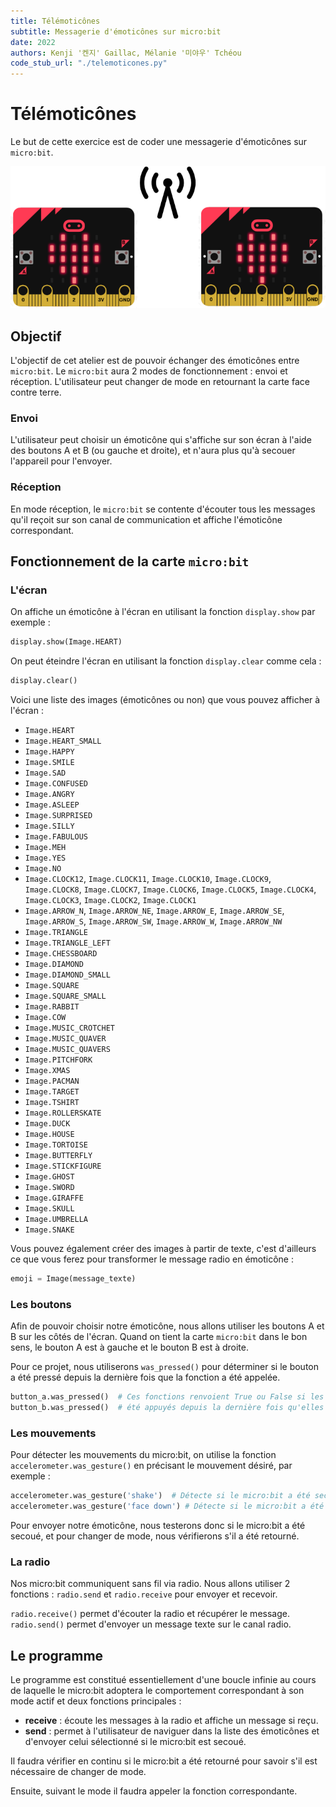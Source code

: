 ```yaml
---
title: Télémoticônes
subtitle: Messagerie d'émoticônes sur micro:bit
date: 2022
authors: Kenji '켄지' Gaillac, Mélanie '미야우' Tchéou
code_stub_url: "./telemoticones.py"
---
```


# Télémoticônes

Le but de cette exercice est de coder une messagerie d'émoticônes sur `micro:bit`.

![](./images/telemoticones.png)

## Objectif

L'objectif de cet atelier est de pouvoir échanger des émoticônes entre `micro:bit`. Le `micro:bit` aura 2 modes de fonctionnement : envoi et réception. L'utilisateur peut changer de mode en retournant la carte face contre terre.

### Envoi

L'utilisateur peut choisir un émoticône qui s'affiche sur son écran à l'aide des boutons A et B (ou gauche et droite), et n'aura plus qu'à secouer l'appareil pour l'envoyer.

### Réception

En mode réception, le `micro:bit` se contente d'écouter tous les messages qu'il reçoit sur son canal de communication et affiche l'émoticône correspondant.

## Fonctionnement de la carte `micro:bit`

### L'écran

On affiche un émoticône à l'écran en utilisant la fonction
`display.show` par exemple :
```py
display.show(Image.HEART)
```

On peut éteindre l'écran en utilisant la fonction
`display.clear` comme cela :
```py
display.clear()
```

Voici une liste des images (émoticônes ou non) que vous pouvez afficher à l'écran :

* `Image.HEART`
* `Image.HEART_SMALL`
* `Image.HAPPY`
* `Image.SMILE`
* `Image.SAD`
* `Image.CONFUSED`
* `Image.ANGRY`
* `Image.ASLEEP`
* `Image.SURPRISED`
* `Image.SILLY`
* `Image.FABULOUS`
* `Image.MEH`
* `Image.YES`
* `Image.NO`
* `Image.CLOCK12`, `Image.CLOCK11`, `Image.CLOCK10`, `Image.CLOCK9`,
    `Image.CLOCK8`, `Image.CLOCK7`, `Image.CLOCK6`, `Image.CLOCK5`,
    `Image.CLOCK4`, `Image.CLOCK3`, `Image.CLOCK2`, `Image.CLOCK1`
* `Image.ARROW_N`, `Image.ARROW_NE`, `Image.ARROW_E`,
    `Image.ARROW_SE`, `Image.ARROW_S`, `Image.ARROW_SW`,
    `Image.ARROW_W`, `Image.ARROW_NW`
* `Image.TRIANGLE`
* `Image.TRIANGLE_LEFT`
* `Image.CHESSBOARD`
* `Image.DIAMOND`
* `Image.DIAMOND_SMALL`
* `Image.SQUARE`
* `Image.SQUARE_SMALL`
* `Image.RABBIT`
* `Image.COW`
* `Image.MUSIC_CROTCHET`
* `Image.MUSIC_QUAVER`
* `Image.MUSIC_QUAVERS`
* `Image.PITCHFORK`
* `Image.XMAS`
* `Image.PACMAN`
* `Image.TARGET`
* `Image.TSHIRT`
* `Image.ROLLERSKATE`
* `Image.DUCK`
* `Image.HOUSE`
* `Image.TORTOISE`
* `Image.BUTTERFLY`
* `Image.STICKFIGURE`
* `Image.GHOST`
* `Image.SWORD`
* `Image.GIRAFFE`
* `Image.SKULL`
* `Image.UMBRELLA`
* `Image.SNAKE`

Vous pouvez également créer des images à partir de texte, c'est d'ailleurs ce que vous ferez pour transformer le message radio en émoticône :

```py
emoji = Image(message_texte)
```

### Les boutons

Afin de pouvoir choisir notre émoticône, nous allons utiliser les boutons A et B sur les côtés de l'écran. Quand on tient la carte `micro:bit` dans le bon sens, le bouton A est à gauche et le bouton B est à droite.

Pour ce projet, nous utiliserons `was_pressed()` pour déterminer si le bouton a été pressé depuis la dernière fois que la fonction a été appelée.

```py
button_a.was_pressed()  # Ces fonctions renvoient True ou False si les boutons ont
button_b.was_pressed()  # été appuyés depuis la dernière fois qu'elles ont été appelées
```

### Les mouvements

Pour détecter les mouvements du micro:bit, on utilise la fonction `accelerometer.was_gesture()` en précisant le mouvement désiré, par exemple :

```py
accelerometer.was_gesture('shake')  # Détecte si le micro:bit a été secoué.
accelerometer.was_gesture('face down') # Détecte si le micro:bit a été retourné
```

Pour envoyer notre émoticône, nous testerons donc si le micro:bit a été secoué, et pour changer de mode, nous vérifierons s'il a été retourné.

### La radio

Nos micro:bit communiquent sans fil via radio. Nous allons utiliser 2 fonctions : `radio.send` et `radio.receive` pour envoyer et recevoir.

`radio.receive()` permet d'écouter la radio et récupérer le message.
`radio.send()` permet d'envoyer un message texte sur le canal radio.

## Le programme

Le programme est constitué essentiellement d'une boucle infinie au cours de laquelle le micro:bit adoptera le comportement correspondant à son mode actif et deux fonctions principales :
- **receive** : écoute les messages à la radio et affiche un message si reçu.
- **send** : permet à l'utilisateur de naviguer dans la liste des émoticônes et d'envoyer celui sélectionné si le micro:bit est secoué.

Il faudra vérifier en continu si le micro:bit a été retourné pour savoir s'il est nécessaire de changer de mode.

Ensuite, suivant le mode il faudra appeler la fonction correspondante.
